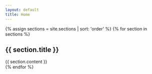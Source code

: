 ```yaml
---
layout: default
title: Home
---
```

[comment]: <> (Do NOT edit.)
{% assign sections = site.sections | sort: 'order' %}
{% for section in sections %}
  <section id="{{ section.title | downcase | replace: ' ', '-' }}">
  <h2>{{ section.title }}</h2>
  {{ section.content }}
  </section>
{% endfor %}
